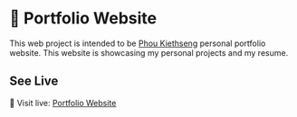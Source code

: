 # 💼 Portfolio Website

This web project is intended to be [Phou Kiethseng](https://github.com/phoukiethseng) personal portfolio website. This website is showcasing my personal projects and my resume.

## See Live

🚀 Visit live: [Portfolio Website]()
